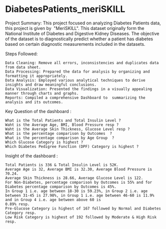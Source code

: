 # DiabetesPatients_meriSKILL

Project Summary: This project focused on analyzing Diabetes Patients data, this project is given by  "MeriSKILL". This dataset originally form the National Institute of Diabetes and Digestive Kidney Diseases. The objective of the dataset is to diagnostically predict whether a patient has diabetes based on certain diagnostic measurements included in the datasets.


Steps Followed:

    Data Cleaning: Remove all errors, inconsistencies and duplicates data from data sheet.
    Data Processing: Prepared the data for analysis by organizing and formatting it appropriately.
    Data Analysis: Employed various analytical techniques to derive insights and draw meaningful conclusions.
    Data Visualization: Presented the findings in a visually appealing manner through charts and graphs.
    Reports: Compiled a comprehensive Dashboard to  summarizing the analysis and its outcomes.


Key Question of the dashboard :

    What is the Total Patients and Total Insulin Level ?
    Waht is the Average Age, BMI, Blood Pressure resp ?
    Waht is the Average Skin Thickness, Glucose Level resp ?
    What is the percentage comparison by Outcomes  ?
    What is the percentage comparison by Age Group  ?
    Which Glucose Category is highest ?
    Which Diabetes Pedigree Function (DPF) Category is highest ?


Insight of the dashboard :

    Total Patients is 336 & Total Insulin Level is 52K.
    Average Age is 32, Average BMI is 32.30, Average Blood Pressure is 70.24.
    Average Skin Thickness is 28.66, Average Glucose Level is 122.
    For Non-Diabetes, percentage comparison by Outcomes is 55% and for Diabetes percentage comparison by Outcomes is 45%.
    In Group 1 i.e. age between 18-30 is 59.23%, in Group 2 i.e. age between 31-45 is 27.98%, in Group 1 i.e. age between 46-60 is 11.9% and in Group 4 i.e. age between above 60 is 
    0.89% resp.
    Pre-Glucose Category is highest of 167 followed by Normal and Diabetes Category resp.
    Low Risk Category is highest of 192 followed by Moderate & High Risk resp.
